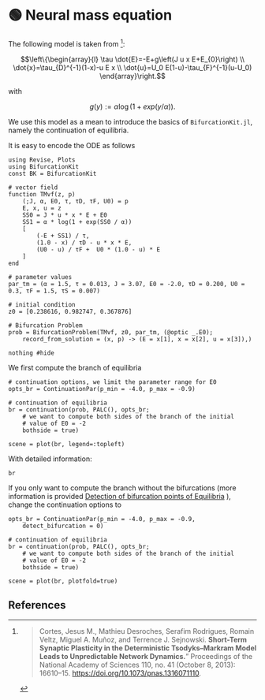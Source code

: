 # 🟢 Neural mass equation

The following model is taken from [^Cortes]:

$$\left\{\begin{array}{l}
\tau \dot{E}=-E+g\left(J u x E+E_{0}\right) \\
\dot{x}=\tau_{D}^{-1}(1-x)-u E x \\
\dot{u}=U_0 E(1-u)-\tau_{F}^{-1}(u-U_0)
\end{array}\right.$$

with

$$g(y):=\alpha\log(1+exp(y/\alpha)).$$

We use this model as a mean to introduce the basics of `BifurcationKit.jl`, namely the continuation of equilibria.

It is easy to encode the ODE as follows

```@example TUTODE0
using Revise, Plots
using BifurcationKit
const BK = BifurcationKit

# vector field
function TMvf(z, p)
	(;J, α, E0, τ, τD, τF, U0) = p
	E, x, u = z
	SS0 = J * u * x * E + E0
	SS1 = α * log(1 + exp(SS0 / α))
	[
		(-E + SS1) / τ,
		(1.0 - x) / τD - u * x * E,
		(U0 - u) / τF +  U0 * (1.0 - u) * E
	]
end

# parameter values
par_tm = (α = 1.5, τ = 0.013, J = 3.07, E0 = -2.0, τD = 0.200, U0 = 0.3, τF = 1.5, τS = 0.007)

# initial condition
z0 = [0.238616, 0.982747, 0.367876]

# Bifurcation Problem
prob = BifurcationProblem(TMvf, z0, par_tm, (@optic _.E0);
	record_from_solution = (x, p) -> (E = x[1], x = x[2], u = x[3]),)

nothing #hide
```

We first compute the branch of equilibria 

```@example TUTODE0
# continuation options, we limit the parameter range for E0
opts_br = ContinuationPar(p_min = -4.0, p_max = -0.9)

# continuation of equilibria
br = continuation(prob, PALC(), opts_br;
	# we want to compute both sides of the branch of the initial
	# value of E0 = -2
	bothside = true)

scene = plot(br, legend=:topleft)
```

With detailed information:

```@example TUTODE0
br
```

If you only  want to compute the branch without the bifurcations (more information is provided [Detection of bifurcation points of Equilibria](@ref) ), change the continuation options to

```@example TUTODE0
opts_br = ContinuationPar(p_min = -4.0, p_max = -0.9,
	detect_bifurcation = 0)
	
# continuation of equilibria
br = continuation(prob, PALC(), opts_br;
	# we want to compute both sides of the branch of the initial
	# value of E0 = -2
	bothside = true)

scene = plot(br, plotfold=true)
```

## References

[^Cortes]:> Cortes, Jesus M., Mathieu Desroches, Serafim Rodrigues, Romain Veltz, Miguel A. Muñoz, and Terrence J. Sejnowski. **Short-Term Synaptic Plasticity in the Deterministic Tsodyks–Markram Model Leads to Unpredictable Network Dynamics.**” Proceedings of the National Academy of Sciences 110, no. 41 (October 8, 2013): 16610–15. https://doi.org/10.1073/pnas.1316071110.
